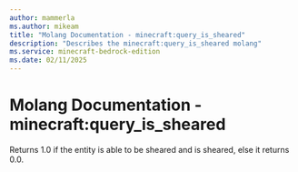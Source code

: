```yaml
---
author: mammerla
ms.author: mikeam
title: "Molang Documentation - minecraft:query_is_sheared"
description: "Describes the minecraft:query_is_sheared molang"
ms.service: minecraft-bedrock-edition
ms.date: 02/11/2025 
---
```


# Molang Documentation - minecraft:query_is_sheared

Returns 1.0 if the entity is able to be sheared and is sheared, else it returns 0.0.
